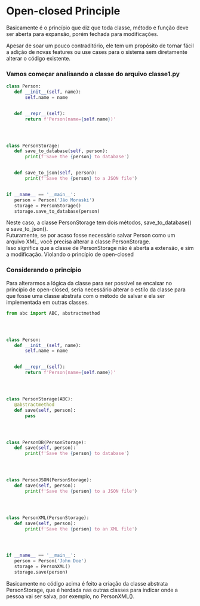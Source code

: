 # Open-closed Principle


Basicamente é o princípio que diz que toda classe, método e função deve ser aberta para expansão, porém fechada para modificações.


Apesar de soar um pouco contraditório, ele tem um propósito de tornar fácil a adição de novas features ou use cases para o sistema
sem diretamente alterar o código existente.


### Vamos começar analisando a classe do arquivo classe1.py
```python
class Person:
   def __init__(self, name):
       self.name = name


   def __repr__(self):
       return f'Person(name={self.name})'




class PersonStorage:
   def save_to_database(self, person):
       print(f'Save the {person} to database')


   def save_to_json(self, person):
       print(f'Save the {person} to a JSON file')


if __name__ == '__main__':
   person = Person('Jão Moraski')
   storage = PersonStorage()
   storage.save_to_database(person)
```


Neste caso, a classe PersonStorage tem dois métodos, save_to_database() e save_to_json().<br>
Futuramente, se por acaso fosse necessário salvar Person como um arquivo XML, você precisa alterar a classe PersonStorage.<br>
Isso significa que a classe de PersonStorage não é aberta a extensão, e sim a modificação. Violando o princípio de open-closed


### Considerando o princípio
Para alterarmos a lógica da classe para ser possível se encaixar no princípio de open-closed, seria necessário alterar
o estilo da classe para que fosse uma classe abstrata com o método de salvar e ela ser implementada em outras classes.


```python
from abc import ABC, abstractmethod




class Person:
   def __init__(self, name):
       self.name = name


   def __repr__(self):
       return f'Person(name={self.name})'




class PersonStorage(ABC):
   @abstractmethod
   def save(self, person):
       pass




class PersonDB(PersonStorage):
   def save(self, person):
       print(f'Save the {person} to database')




class PersonJSON(PersonStorage):
   def save(self, person):
       print(f'Save the {person} to a JSON file')




class PersonXML(PersonStorage):
   def save(self, person):
       print(f'Save the {person} to an XML file')




if __name__ == '__main__':
   person = Person('John Doe')
   storage = PersonXML()
   storage.save(person)
```


Basicamente no código acima é feito a criação da classe abstrata PersonStorage, que é herdada nas outras classes para
indicar onde a pessoa vai ser salva, por exemplo, no PersonXML().